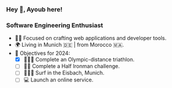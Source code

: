 ### Hey 👋, Ayoub here!

### Software Engineering Enthusiast

- 👨‍💻 Focused on crafting web applications and developer tools.
- 🌍 Living in Munich 🇩🇪 | from Morocco 🇲🇦.
- 🥅 Objectives for 2024:
  - [X] 🏃🏽‍♂️ Complete an Olympic-distance triathlon.
  - [ ] 🏊‍♂️ Complete a Half Ironman challenge.
  - [ ] 🏄🏽‍♂️ Surf in the Eisbach, Munich.
  - [ ] 💻 Launch an online service.
